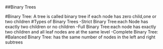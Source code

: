 ##Binary Trees

#Binary Tree:
 A tree is called binary tree if each node has zero child,one or two children
#Types of Binary Trees
 -Strict Binary Tree:each Node has exactly two children or no children
 -Full Binary Tree:each node has exactly two children and all leaf nodes are at the same level
 -Complete Binary Tree: 
#Balanced Binary Tree:
 has the same number of nodes in the left and right subtrees
